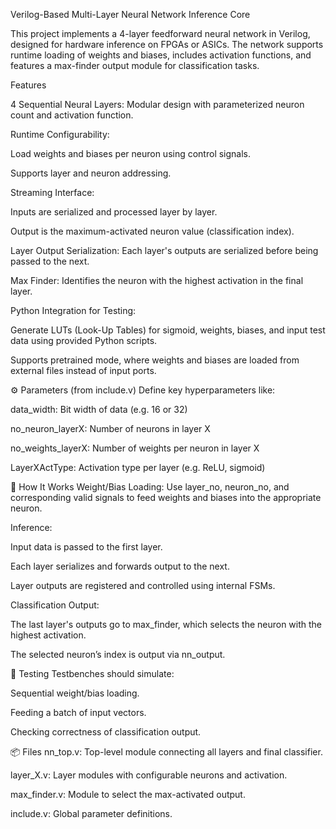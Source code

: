 Verilog-Based Multi-Layer Neural Network Inference Core

This project implements a 4-layer feedforward neural network in Verilog, designed for hardware inference on FPGAs or ASICs. The network supports runtime loading of weights and biases, includes activation functions, and features a max-finder output module for classification tasks.

Features

4 Sequential Neural Layers: Modular design with parameterized neuron count and activation function.

Runtime Configurability:

Load weights and biases per neuron using control signals.

Supports layer and neuron addressing.

Streaming Interface:

Inputs are serialized and processed layer by layer.

Output is the maximum-activated neuron value (classification index).

Layer Output Serialization: Each layer's outputs are serialized before being passed to the next.

Max Finder: Identifies the neuron with the highest activation in the final layer.

Python Integration for Testing:

Generate LUTs (Look-Up Tables) for sigmoid, weights, biases, and input test data using provided Python scripts.

Supports pretrained mode, where weights and biases are loaded from external files instead of input ports.


⚙️ Parameters (from include.v)
Define key hyperparameters like:

data_width: Bit width of data (e.g. 16 or 32)

no_neuron_layerX: Number of neurons in layer X

no_weights_layerX: Number of weights per neuron in layer X

LayerXActType: Activation type per layer (e.g. ReLU, sigmoid)


🚀 How It Works
Weight/Bias Loading: Use layer_no, neuron_no, and corresponding valid signals to feed weights and biases into the appropriate neuron.

Inference:

Input data is passed to the first layer.

Each layer serializes and forwards output to the next.

Layer outputs are registered and controlled using internal FSMs.

Classification Output:

The last layer's outputs go to max_finder, which selects the neuron with the highest activation.

The selected neuron’s index is output via nn_output.

🧪 Testing
Testbenches should simulate:

Sequential weight/bias loading.

Feeding a batch of input vectors.

Checking correctness of classification output.

📦 Files
nn_top.v: Top-level module connecting all layers and final classifier.

layer_X.v: Layer modules with configurable neurons and activation.

max_finder.v: Module to select the max-activated output.

include.v: Global parameter definitions.



